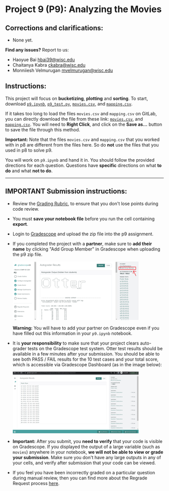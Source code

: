 # Project 9 (P9): Analyzing the Movies


## Corrections and clarifications:

* None yet.

**Find any issues?** Report to us:

- Haoyue Bai <hbai39@wisc.edu>
- Chaitanya Kabra <ckabra@wisc.edu>
- Monniiesh Velmurugan <mvelmurugan@wisc.edu>

## Instructions:

This project will focus on **bucketizing**, **plotting** and **sorting**. To start, download [`p9.ipynb`](https://git.doit.wisc.edu/cdis/cs/courses/cs220/cs220-f22-projects/-/blob/main/p9/p9.ipynb), [`p9_test.py`](https://git.doit.wisc.edu/cdis/cs/courses/cs220/cs220-f22-projects/-/blob/main/p9/p9_test.py), [`movies.csv`](https://git.doit.wisc.edu/cdis/cs/courses/cs220/cs220-f22-projects/-/raw/main/p9/movies.csv), and [`mapping.csv`](https://git.doit.wisc.edu/cdis/cs/courses/cs220/cs220-f22-projects/-/raw/main/p9/mapping.csv).

If it takes too long to load the files `movies.csv` and `mapping.csv` on GitLab, you can directly download the file from these link: [`movies.csv`](https://git.doit.wisc.edu/cdis/cs/courses/cs220/cs220-f22-projects/-/raw/main/p9/movies.csv), and [`mapping.csv`](https://git.doit.wisc.edu/cdis/cs/courses/cs220/cs220-f22-projects/-/raw/main/p9/mapping.csv). You will need to **Right Click**, and click on the **Save as...** button to save the file through this method.

**Important:** Note that the files `movies.csv` and `mapping.csv` that you worked with in p8 are different from the files here. So do **not** use the files that you used in p8 to solve p9.

You will work on `p9.ipynb` and hand it in. You should follow the provided directions for each question. Questions have **specific** directions on what **to do** and what **not to do**.

------------------------------

## IMPORTANT Submission instructions:
- Review the [Grading Rubric](https://git.doit.wisc.edu/cdis/cs/courses/cs220/cs220-f22-projects/-/tree/main/p9/rubric.md), to ensure that you don't lose points during code review.
- You must **save your notebook file** before you run the cell containing **export**.
- Login to [Gradescope](https://www.gradescope.com/) and upload the zip file into the p9 assignment.
- If you completed the project with a **partner**, make sure to **add their name** by clicking "Add Group Member"
in Gradescope when uploading the p9 zip file.
       
   <img src="images/add_group_member.png" width="400">

   **Warning:** You will have to add your partner on Gradescope even if you have filled out this information in your `p9.ipynb` notebook.
   
- It is **your responsibility** to make sure that your project clears auto-grader tests on the Gradescope test system. Otter test results should be available in a few minutes after your submission. You should be able to see both PASS / FAIL results for the 10 test cases and your total score, which is accessible via Gradescope Dashboard (as in the image below):
       
    <img src="images/gradescope.png" width="400">
- **Important:** After you submit, you **need to verify** that your code is visible on Gradescope. If you displayed the output of a large variable (such as `movies`) anywhere in your notebook, **we will not be able to view or grade your submission**. Make sure you don't have any large outputs in any of your cells, and verify after submission that your code can be viewed.
- If you feel you have been incorrectly graded on a particular question during manual review, then you can find more about the Regrade Request process [here](https://piazza.com/class/l7f7vr5x63n7l1/post/320).
